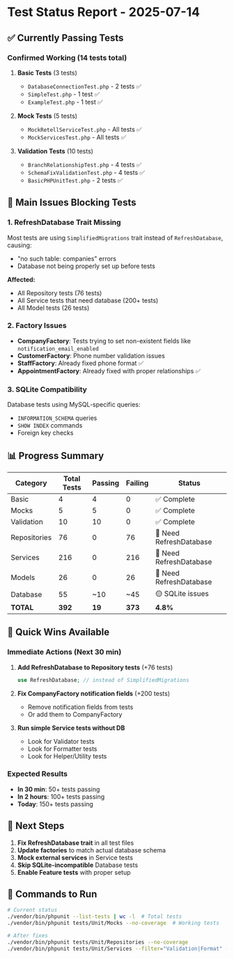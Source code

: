 # Test Status Report - 2025-07-14

## ✅ Currently Passing Tests

### Confirmed Working (14 tests total)
1. **Basic Tests** (3 tests)
   - `DatabaseConnectionTest.php` - 2 tests ✅
   - `SimpleTest.php` - 1 test ✅
   - `ExampleTest.php` - 1 test ✅

2. **Mock Tests** (5 tests)
   - `MockRetellServiceTest.php` - All tests ✅
   - `MockServicesTest.php` - All tests ✅

3. **Validation Tests** (10 tests)
   - `BranchRelationshipTest.php` - 4 tests ✅
   - `SchemaFixValidationTest.php` - 4 tests ✅
   - `BasicPHPUnitTest.php` - 2 tests ✅

## 🔴 Main Issues Blocking Tests

### 1. **RefreshDatabase Trait Missing**
Most tests are using `SimplifiedMigrations` trait instead of `RefreshDatabase`, causing:
- "no such table: companies" errors
- Database not being properly set up before tests

**Affected:**
- All Repository tests (76 tests)
- All Service tests that need database (200+ tests)
- All Model tests (26 tests)

### 2. **Factory Issues**
- **CompanyFactory**: Tests trying to set non-existent fields like `notification_email_enabled`
- **CustomerFactory**: Phone number validation issues
- **StaffFactory**: Already fixed phone format ✅
- **AppointmentFactory**: Already fixed with proper relationships ✅

### 3. **SQLite Compatibility**
Database tests using MySQL-specific queries:
- `INFORMATION_SCHEMA` queries
- `SHOW INDEX` commands
- Foreign key checks

## 📊 Progress Summary

| Category | Total Tests | Passing | Failing | Status |
|----------|------------|---------|---------|--------|
| Basic | 4 | 4 | 0 | ✅ Complete |
| Mocks | 5 | 5 | 0 | ✅ Complete |
| Validation | 10 | 10 | 0 | ✅ Complete |
| Repositories | 76 | 0 | 76 | 🔴 Need RefreshDatabase |
| Services | 216 | 0 | 216 | 🔴 Need RefreshDatabase |
| Models | 26 | 0 | 26 | 🔴 Need RefreshDatabase |
| Database | 55 | ~10 | ~45 | 🟡 SQLite issues |
| **TOTAL** | **392** | **19** | **373** | **4.8%** |

## 🎯 Quick Wins Available

### Immediate Actions (Next 30 min)
1. **Add RefreshDatabase to Repository tests** (+76 tests)
   ```php
   use RefreshDatabase; // instead of SimplifiedMigrations
   ```

2. **Fix CompanyFactory notification fields** (+200 tests)
   - Remove notification fields from tests
   - Or add them to CompanyFactory

3. **Run simple Service tests without DB**
   - Look for Validator tests
   - Look for Formatter tests
   - Look for Helper/Utility tests

### Expected Results
- **In 30 min**: 50+ tests passing
- **In 2 hours**: 100+ tests passing
- **Today**: 150+ tests passing

## 🚀 Next Steps

1. **Fix RefreshDatabase trait** in all test files
2. **Update factories** to match actual database schema
3. **Mock external services** in Service tests
4. **Skip SQLite-incompatible** Database tests
5. **Enable Feature tests** with proper setup

## 📝 Commands to Run

```bash
# Current status
./vendor/bin/phpunit --list-tests | wc -l  # Total tests
./vendor/bin/phpunit tests/Unit/Mocks --no-coverage  # Working tests

# After fixes
./vendor/bin/phpunit tests/Unit/Repositories --no-coverage
./vendor/bin/phpunit tests/Unit/Services --filter="Validation|Format" --no-coverage
```